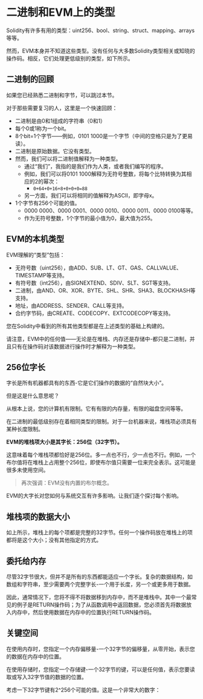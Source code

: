 # 二进制和EVM上的类型
Solidity有许多有用的类型：uint256、bool、string、struct、mapping、arrays等等。

然而，EVM本身并不知道这些类型。没有任何与大多数Solidity类型相关或知晓的操作码。相反，它们处理更低级别的类型，如下所示。

## 二进制的回顾
如果您已经熟悉二进制和字节，可以跳过本节。

对于那些需要复习的人，这里是一个快速回顾：
- 二进制是由0和1组成的字符串（0和1）
- 每个0或1称为一个bit。
- 8个bit=1个字节——例如，0101 1000是一个字节（中间的空格只是为了更易读）。
- 二进制是原始数据。它没有类型。
- 然而，我们可以将二进制值解释为一种类型。
    - 通过“我们”，我指的是我们作为人类，或者我们编写的程序。
    - 例如，我们可以将0101 1000解释为无符号整数，将每个比特转换为其相应的2的幂次：
      - `0+64+0+16+8+0+0+0=88`
    - 另一方面，我们可以将相同的值解释为ASCII，即字母x。
- 1个字节有256个可能的值。
    - 0000 0000、0000 0001、0000 0010、0000 0011、0000 0100等等。
    - 作为无符号整数，1个字节的最小值为0，最大值为255。

## EVM的本机类型
EVM理解的“类型”包括：
- 无符号数（uint256），由ADD、SUB、LT、GT、GAS、CALLVALUE、TIMESTAMP等支持。
- 有符号数（int256），由SIGNEXTEND、SDIV、SLT、SGT等支持。
- 二进制，由AND、OR、XOR、BYTE、SHL、SHR、SHA3、BLOCKHASH等支持。
- 地址，由ADDRESS、SENDER、CALL等支持。
- 合约字节码，由CREATE、CODECOPY、EXTCODECOPY等支持。

您在Solidity中看到的所有其他类型都是在上述类型的基础上构建的。

请注意，EVM中的任何值——无论是在堆栈、内存还是存储中-都只是二进制，并且只有在操作码对该数据进行操作时才解释为一种类型。

## 256位字长
字长是所有机器都具有的东西-它是它们操作的数据的“自然块大小”。

但是这是什么意思呢？

从根本上说，您的计算机有限制。它有有限的内存量，有限的磁盘空间等等。

在二进制的最低级别存在着相同类型的限制。对于一台机器来说，堆栈项必须具有某种长度限制。

**EVM的堆栈项大小是其字长：256位（32字节）。**

这意味着每个堆栈项都恰好是256位。多一点也不行，少一点也不行。例如，一个布尔值将在堆栈上占用整个256位，即使布尔值只需要一位来完全表示。这可能是很多未使用空间。

> 再次强调：EVM没有内置的布尔概念。

EVM的大字长对您如何与系统交互有许多影响。让我们逐个探讨每个影响。

## 堆栈项的数据大小
如上所示，堆栈上的每个项都是完整的32字节。任何一个操作码放在堆栈上的项都将是这个大小；没有其他指定的方式。

## 委托给内存
尽管32字节很大，但并不是所有的东西都能适应一个字长。复杂的数据结构，如数组和字符串，至少需要两个完整字长-一个用于长度，另一个或更多用于数据。

因此，通常情况下，您将不得不将数据移到内存中，而不是堆栈中。其中一个最常见的例子是RETURN操作码；为了从函数调用中返回数据，您必须首先将数据放入内存中，然后使用数据在内存中的位置执行RETURN操作码。


## 关键空间
在使用内存时，您指定一个内存偏移量-一个32字节的偏移量，从零开始，表示您的数据在内存中的位置。

在使用存储时，您指定一个存储键-一个32字节的键，可以是任何值，表示您要读取或写入32字节值的数据的位置。

考虑一下32字节键有2^256个可能的值。这是一个非常大的数字：